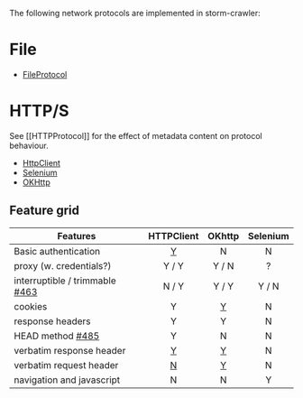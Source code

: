The following network protocols are implemented in storm-crawler:

# File
* [FileProtocol](https://github.com/DigitalPebble/storm-crawler/blob/master/core/src/main/java/com/digitalpebble/stormcrawler/protocol/file/FileProtocol.java)

# HTTP/S

See [[HTTPProtocol]] for the effect of metadata content on protocol behaviour.

* [HttpClient](https://github.com/DigitalPebble/storm-crawler/blob/master/core/src/main/java/com/digitalpebble/stormcrawler/protocol/httpclient/HttpProtocol.java)
* [Selenium](https://github.com/DigitalPebble/storm-crawler/blob/master/core/src/main/java/com/digitalpebble/stormcrawler/protocol/selenium/SeleniumProtocol.java)
* [OKHttp](https://github.com/DigitalPebble/storm-crawler/blob/master/core/src/main/java/com/digitalpebble/stormcrawler/protocol/okhttp/HttpProtocol.java)

## Feature grid

| Features             | HTTPClient | OKhttp | Selenium |
|----------------------|:----------:|:------:|:--------:|
| Basic authentication |      [Y](https://github.com/DigitalPebble/storm-crawler/pull/589)     |    N   |     N    |
| proxy (w. credentials?) |       Y / Y     |  Y / N      |      ?    |
| interruptible / trimmable [#463](https://github.com/DigitalPebble/storm-crawler/issues/463)|    N / Y       |   Y / Y    |    Y / N      |
| cookies                   |     Y       |   [Y](https://github.com/DigitalPebble/storm-crawler/issues/632)     |    N      |
| response headers                   |     Y       |   Y     |    N      |
| HEAD method [#485](https://github.com/DigitalPebble/storm-crawler/issues/485)|     Y       |   N     |    N      |
| verbatim response header |  [Y](https://github.com/DigitalPebble/storm-crawler/issues/317)     |   [Y](https://github.com/DigitalPebble/storm-crawler/issues/506)    |    N      |
| verbatim request header |  [N](https://github.com/DigitalPebble/storm-crawler/issues/317)     |    [Y](https://github.com/DigitalPebble/storm-crawler/issues/506)    |    N      |
| navigation and javascript | N | N | Y |